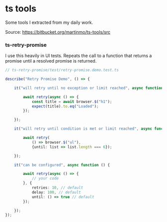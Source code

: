 # ts tools #

Some tools I extracted from my daily work.

Source: https://bitbucket.org/martinmo/ts-tools/src

### ts-retry-promise ###

I use this heavily in UI tests. 
Repeats the call to a function that returns a promise until a resolved promise is returned.

```typescript
// ts-retry-promise/test/retry-promise.demo.test.ts

describe("Retry Promise Demo", () => {

    it("will retry until no exception or limit reached", async function () {

        await retry(async () => {
            const title = await browser.$("h1");
            expect(title).to.eq("Loaded");
        });

    });

    it("will retry until condition is met or limit reached", async function () {

        await retry(
            () => browser.$("ul"),
            {until: list => list.length === 6});

    });

    it("can be configured", async function () {

        await retry(async () => {
            // your code
        }, {
            retries: 10, // default
            delay: 100, // default
            until: () => true // default
        });

    });
});
```